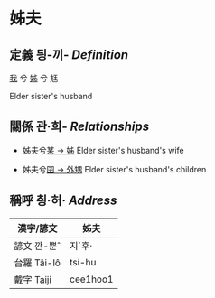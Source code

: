 # 姊夫
## 定義 딍-끼- _Definition_
[我](member1.md) 兮 [姊](member5.md) 兮 尪

Elder sister's husband

## 關係 관·희- _Relationships_

- 姊夫兮[某 → 姊](member5.md) Elder sister's husband's wife

- 姊夫兮[囝 → 外甥](member25.md) Elder sister's husband's children



## 稱呼 칑·허· _Address_

漢字/諺文 | 姊夫
--- | ---
諺文 깐-뿐ˆ | 지ˊ후·
台羅 Tâi-lô | tsí-hu
戴字 Taiji | cee1hoo1


